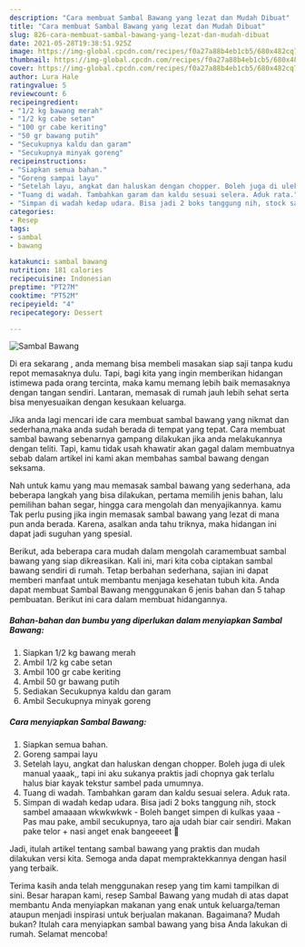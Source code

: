 ```yaml
---
description: "Cara membuat Sambal Bawang yang lezat dan Mudah Dibuat"
title: "Cara membuat Sambal Bawang yang lezat dan Mudah Dibuat"
slug: 826-cara-membuat-sambal-bawang-yang-lezat-dan-mudah-dibuat
date: 2021-05-28T19:38:51.925Z
image: https://img-global.cpcdn.com/recipes/f0a27a88b4eb1cb5/680x482cq70/sambal-bawang-foto-resep-utama.jpg
thumbnail: https://img-global.cpcdn.com/recipes/f0a27a88b4eb1cb5/680x482cq70/sambal-bawang-foto-resep-utama.jpg
cover: https://img-global.cpcdn.com/recipes/f0a27a88b4eb1cb5/680x482cq70/sambal-bawang-foto-resep-utama.jpg
author: Lura Hale
ratingvalue: 5
reviewcount: 6
recipeingredient:
- "1/2 kg bawang merah"
- "1/2 kg cabe setan"
- "100 gr cabe keriting"
- "50 gr bawang putih"
- "Secukupnya kaldu dan garam"
- "Secukupnya minyak goreng"
recipeinstructions:
- "Siapkan semua bahan."
- "Goreng sampai layu"
- "Setelah layu, angkat dan haluskan dengan chopper. Boleh juga di ulek manual yaaak,, tapi ini aku sukanya praktis jadi chopnya gak terlalu halus biar kayak tekstur sambel pada umumnya."
- "Tuang di wadah. Tambahkan garam dan kaldu sesuai selera. Aduk rata."
- "Simpan di wadah kedap udara. Bisa jadi 2 boks tanggung nih, stock sambel amaaaan wkwkwkwk Boleh banget simpen di kulkas yaaa Pas mau pake, ambil secukupnya, taro aja udah biar cair sendiri. Makan pake telor + nasi anget enak bangeeeet 🤤"
categories:
- Resep
tags:
- sambal
- bawang

katakunci: sambal bawang 
nutrition: 181 calories
recipecuisine: Indonesian
preptime: "PT27M"
cooktime: "PT52M"
recipeyield: "4"
recipecategory: Dessert

---
```



![Sambal Bawang](https://img-global.cpcdn.com/recipes/f0a27a88b4eb1cb5/680x482cq70/sambal-bawang-foto-resep-utama.jpg)

Di era  sekarang , anda memang bisa membeli masakan siap saji tanpa kudu repot memasaknya dulu. Tapi, bagi kita yang ingin memberikan hidangan istimewa pada orang tercinta, maka kamu memang lebih baik memasaknya dengan tangan sendiri. Lantaran, memasak di rumah jauh lebih sehat serta bisa menyesuaikan dengan kesukaan keluarga.

Jika anda lagi mencari ide cara membuat sambal bawang yang nikmat dan sederhana,maka anda sudah berada di tempat yang tepat. Cara membuat sambal bawang  sebenarnya gampang dilakukan jika anda melakukannya dengan teliti. Tapi, kamu tidak usah khawatir akan gagal dalam membuatnya 
sebab dalam artikel ini kami akan membahas sambal bawang dengan seksama.  



Nah untuk kamu yang mau memasak sambal bawang yang sederhana, ada beberapa langkah yang bisa dilakukan, pertama memilih jenis bahan, lalu pemilihan bahan segar, hingga cara mengolah dan menyajikannya. kamu Tak perlu pusing jika ingin memasak sambal bawang yang lezat di mana pun anda berada. Karena, asalkan anda  tahu triknya, maka hidangan ini dapat jadi suguhan yang spesial.

Berikut, ada beberapa cara mudah dalam mengolah caramembuat sambal bawang yang siap dikreasikan. Kali ini, mari kita coba ciptakan sambal bawang sendiri di rumah. Tetap berbahan sederhana, sajian ini dapat memberi manfaat untuk membantu menjaga kesehatan tubuh kita. Anda dapat membuat Sambal Bawang menggunakan 6 jenis bahan dan 5 tahap pembuatan. Berikut ini cara dalam membuat hidangannya.

<!--inarticleads1-->

##### Bahan-bahan dan bumbu yang diperlukan dalam menyiapkan Sambal Bawang:

1. Siapkan 1/2 kg bawang merah
1. Ambil 1/2 kg cabe setan
1. Ambil 100 gr cabe keriting
1. Ambil 50 gr bawang putih
1. Sediakan Secukupnya kaldu dan garam
1. Ambil Secukupnya minyak goreng




<!--inarticleads2-->

##### Cara menyiapkan Sambal Bawang:

1. Siapkan semua bahan.
1. Goreng sampai layu
1. Setelah layu, angkat dan haluskan dengan chopper. Boleh juga di ulek manual yaaak,, tapi ini aku sukanya praktis jadi chopnya gak terlalu halus biar kayak tekstur sambel pada umumnya.
1. Tuang di wadah. Tambahkan garam dan kaldu sesuai selera. Aduk rata.
1. Simpan di wadah kedap udara. Bisa jadi 2 boks tanggung nih, stock sambel amaaaan wkwkwkwk - Boleh banget simpen di kulkas yaaa - Pas mau pake, ambil secukupnya, taro aja udah biar cair sendiri. Makan pake telor + nasi anget enak bangeeeet 🤤




Jadi, itulah artikel tentang  sambal bawang  yang praktis dan mudah dilakukan versi kita. Semoga anda dapat mempraktekkannya dengan hasil yang terbaik. 

Terima kasih anda telah menggunakan resep yang tim kami tampilkan di sini. Besar harapan kami, resep  Sambal Bawang yang mudah di atas dapat membantu Anda menyiapkan makanan yang enak untuk keluarga/teman ataupun menjadi inspirasi untuk berjualan makanan. Bagaimana? Mudah bukan? Itulah cara menyiapkan sambal bawang yang bisa Anda lakukan di rumah. Selamat mencoba!

